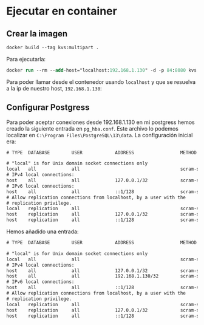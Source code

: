# Ejecutar en container

## Crear la imagen

```ps
docker build --tag kvs:multipart .
```

Para ejecutarla:

```ps
docker run --rm --add-host="localhost:192.168.1.130" -d -p 84:8080 kvs:multipart
```

Para poder llamar desde el contenedor usando `localhost` y que se resuelva a la ip de nuestro host, `192.168.1.130`:


## Configurar Postgress

Para poder aceptar conexiones desde 192.168.1.130 en mi postgress hemos creado la siguiente entrada en `pg_hba.conf`. Este archivo lo podemos localizar en `C:\Program Files\PostgreSQL\13\data`. La configuración inicial era:

```txt
# TYPE  DATABASE        USER            ADDRESS                 METHOD

# "local" is for Unix domain socket connections only
local   all             all                                     scram-sha-256
# IPv4 local connections:
host    all             all             127.0.0.1/32            scram-sha-256
# IPv6 local connections:
host    all             all             ::1/128                 scram-sha-256
# Allow replication connections from localhost, by a user with the
# replication privilege.
local   replication     all                                     scram-sha-256
host    replication     all             127.0.0.1/32            scram-sha-256
host    replication     all             ::1/128                 scram-sha-256
```

Hemos añadido una entrada:

```txt
# TYPE  DATABASE        USER            ADDRESS                 METHOD

# "local" is for Unix domain socket connections only
local   all             all                                     scram-sha-256
# IPv4 local connections:
host    all             all             127.0.0.1/32            scram-sha-256
host    all             all             192.168.1.130/32        scram-sha-256
# IPv6 local connections:
host    all             all             ::1/128                 scram-sha-256
# Allow replication connections from localhost, by a user with the
# replication privilege.
local   replication     all                                     scram-sha-256
host    replication     all             127.0.0.1/32            scram-sha-256
host    replication     all             ::1/128                 scram-sha-256
```
